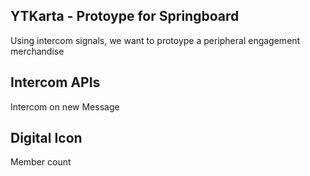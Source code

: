 ## YTKarta - Protoype for Springboard
Using intercom signals, we want to protoype a peripheral engagement merchandise 

## Intercom APIs
Intercom on new Message

## Digital Icon
Member count
